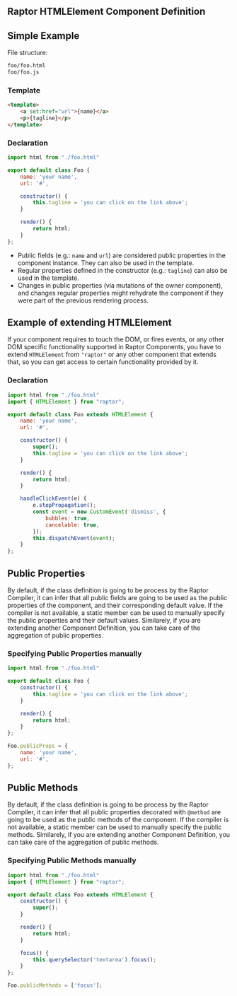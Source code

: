 ## Raptor HTMLElement Component Definition

## Simple Example

File structure:

```bash
foo/foo.html
foo/foo.js
```

### Template

```html
<template>
    <a set:href="url">{name}</a>
    <p>{tagline}</p>
</template>
```

### Declaration

```js
import html from "./foo.html"

export default class Foo {
    name: 'your name',
    url: '#',

    constructor() {
        this.tagline = 'you can click on the link above';
    }

    render() {
        return html;
    }
};
```

* Public fields (e.g.: `name` and `url`) are considered public properties in the component instance. They can also be used in the template.
* Regular properties defined in the constructor (e.g.: `tagline`) can also be used in the template.
* Changes in public properties (via mutations of the owner component), and changes regular properties might rehydrate the component if they were part of the previous rendering process.

## Example of extending HTMLElement

If your component requires to touch the DOM, or fires events, or any other DOM specific functionality supported in Raptor Components, you have to extend `HTMLElement` from `"raptor"` or any other component that extends that, so you can get access to certain functionality provided by it.

### Declaration

```js
import html from "./foo.html"
import { HTMLElement } from "raptor";

export default class Foo extends HTMLElement {
    name: 'your name',
    url: '#',

    constructor() {
        super();
        this.tagline = 'you can click on the link above';
    }

    render() {
        return html;
    }

    handleClickEvent(e) {
        e.stopPropagation();
        const event = new CustomEvent('dismiss', {
            bubbles: true,
            cancelable: true,
        });
        this.dispatchEvent(event);
    }
};
```

## Public Properties

By default, if the class definition is going to be process by the Raptor Compiler, it can infer that all public fields are going to be used as the public properties of the component, and their corresponding default value. If the compiler is not available, a static member can be used to manually specify the public properties and their default values. Similarely, if you are extending another Component Definition, you can take care of the aggregation of public properties.

### Specifying Public Properties manually

```js
import html from "./foo.html"

export default class Foo {
    constructor() {
        this.tagline = 'you can click on the link above';
    }

    render() {
        return html;
    }
};

Foo.publicProps = {
    name: 'your name',
    url: '#',
};
```

## Public Methods

By default, if the class definition is going to be process by the Raptor Compiler, it can infer that all public properties decorated with `@method` are going to be used as the public methods of the component. If the compiler is not available, a static member can be used to manually specify the public methods. Similarely, if you are extending another Component Definition, you can take care of the aggregation of public methods.

### Specifying Public Methods manually

```js
import html from "./foo.html"
import { HTMLElement } from "raptor";

export default class Foo extends HTMLElement {
    constructor() {
        super();
    }

    render() {
        return html;
    }

    focus() {
        this.querySelector('textarea').focus();
    }
};

Foo.publicMethods = ['focus'];
```
